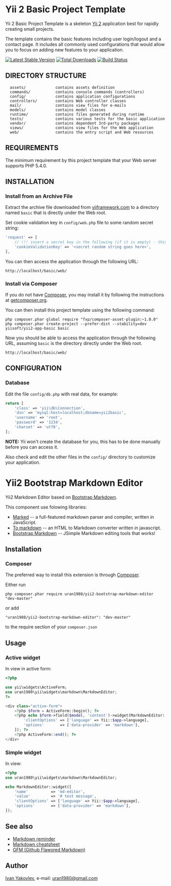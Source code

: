 Yii 2 Basic Project Template
============================

Yii 2 Basic Project Template is a skeleton [Yii 2](http://www.yiiframework.com/) application best for
rapidly creating small projects.

The template contains the basic features including user login/logout and a contact page.
It includes all commonly used configurations that would allow you to focus on adding new
features to your application.

[![Latest Stable Version](https://poser.pugx.org/yiisoft/yii2-app-basic/v/stable.png)](https://packagist.org/packages/yiisoft/yii2-app-basic)
[![Total Downloads](https://poser.pugx.org/yiisoft/yii2-app-basic/downloads.png)](https://packagist.org/packages/yiisoft/yii2-app-basic)
[![Build Status](https://travis-ci.org/yiisoft/yii2-app-basic.svg?branch=master)](https://travis-ci.org/yiisoft/yii2-app-basic)

DIRECTORY STRUCTURE
-------------------

      assets/             contains assets definition
      commands/           contains console commands (controllers)
      config/             contains application configurations
      controllers/        contains Web controller classes
      mail/               contains view files for e-mails
      models/             contains model classes
      runtime/            contains files generated during runtime
      tests/              contains various tests for the basic application
      vendor/             contains dependent 3rd-party packages
      views/              contains view files for the Web application
      web/                contains the entry script and Web resources



REQUIREMENTS
------------

The minimum requirement by this project template that your Web server supports PHP 5.4.0.


INSTALLATION
------------

### Install from an Archive File

Extract the archive file downloaded from [yiiframework.com](http://www.yiiframework.com/download/) to
a directory named `basic` that is directly under the Web root.

Set cookie validation key in `config/web.php` file to some random secret string:

```php
'request' => [
    // !!! insert a secret key in the following (if it is empty) - this is required by cookie validation
    'cookieValidationKey' => '<secret random string goes here>',
],
```

You can then access the application through the following URL:

~~~
http://localhost/basic/web/
~~~


### Install via Composer

If you do not have [Composer](http://getcomposer.org/), you may install it by following the instructions
at [getcomposer.org](http://getcomposer.org/doc/00-intro.md#installation-nix).

You can then install this project template using the following command:

~~~
php composer.phar global require "fxp/composer-asset-plugin:~1.0.0"
php composer.phar create-project --prefer-dist --stability=dev yiisoft/yii2-app-basic basic
~~~

Now you should be able to access the application through the following URL, assuming `basic` is the directory
directly under the Web root.

~~~
http://localhost/basic/web/
~~~


CONFIGURATION
-------------

### Database

Edit the file `config/db.php` with real data, for example:

```php
return [
    'class' => 'yii\db\Connection',
    'dsn' => 'mysql:host=localhost;dbname=yii2basic',
    'username' => 'root',
    'password' => '1234',
    'charset' => 'utf8',
];
```

**NOTE:** Yii won't create the database for you, this has to be done manually before you can access it.

Also check and edit the other files in the `config/` directory to customize your application.


# Yii2 Bootstrap Markdown Editor

Yii2 Markdown Editor based on [Bootstrap Markdown](http://www.codingdrama.com/bootstrap-markdown/).

This component use folowing libraries:
* [Marked](https://github.com/chjj/marked) -- a full-featured markdown parser and compiler, written in JavaScript.
* [To markdown](https://github.com/domchristie/to-markdown) -- an HTML to Markdown converter written in javascript.
* [Bootstrap Markdown](http://www.codingdrama.com/bootstrap-markdown/) -- JSimple Markdown editing tools that works!


## Installation

### Composer

The preferred way to install this extension is through [Composer](http://getcomposer.org/).

Either run

```
php composer.phar require uran1980/yii2-bootstrap-markdown-editor "dev-master"
```

or add

```
"uran1980/yii2-bootstrap-markdown-editor": "dev-master"
```

to the require section of your ```composer.json```


## Usage

### Active widget

In view in active form:

```php
<?php

use yii\widgets\ActiveForm;
use uran1980\yii\widgets\markdown\MarkdownEditor;
?>

<div class="active-form">
    <?php $form = ActiveForm::begin(); ?>
    <?php echo $form->field($model, 'content')->widget(MarkdownEditor::className(), [
        'clientOptions' => ['language' => Yii::$app->language],
        'options'       => ['data-provider' => 'markdown'],
    ]); ?>
    <?php ActiveForm::end(); ?>
</div>
```


### Simple widget

In view:

```php
<?php
use uran1980\yii\widgets\markdown\MarkdownEditor;

echo MarkdownEditor::widget([
    'name'          => 'md-editor',
    'value'         => '# test message',
    'clientOptions' => ['language' => Yii::$app->language],
    'options'       => ['data-provider' => 'markdown'],
]);
```


## See also

* [Markdown reminder](http://sites.ateliers-pierrot.fr/markdown-extended/markdown_reminders.html)
* [Markdown cheatsheet](https://github.com/adam-p/markdown-here/wiki/Markdown-Cheatsheet#wiki-hr)
* [GFM (Github Flawored Markdown)](http://github.github.com/github-flavored-markdown/)


## Author
[Ivan Yakovlev](https://github.com/uran1980/), e-mail: [uran1980@gmail.com](mailto:uran1980@gmail.com)
